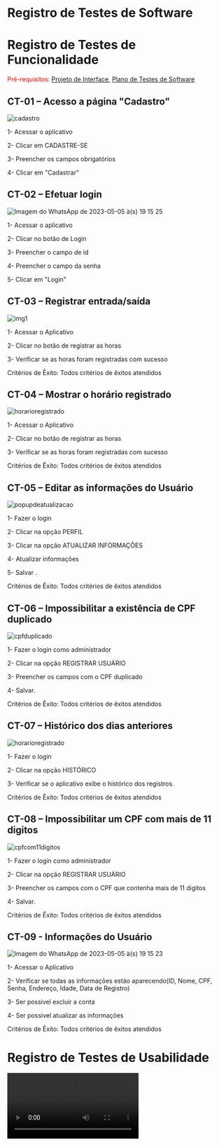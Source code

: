 # Registro de Testes de Software

# Registro de Testes de Funcionalidade

<span style="color:red">Pré-requisitos: <a href="3-Projeto de Interface.md"> Projeto de Interface</a></span>, <a href="8-Plano de Testes de Software.md"> Plano de Testes de Software</a>

## CT-01 – Acesso a página "Cadastro"


![cadastro](https://user-images.githubusercontent.com/85715072/236695568-356e20d4-f400-4034-bc0c-48fb83be5b7d.jpg)

1- Acessar o aplicativo

2- Clicar em CADASTRE-SE

3- Preencher os campos obrigatórios

4- Clicar em "Cadastrar"


## CT-02 – Efetuar login


![Imagem do WhatsApp de 2023-05-05 à(s) 19 15 25](https://user-images.githubusercontent.com/85715072/236695580-dc0acbc5-02c0-44f8-94ae-f0b7a0c3c3a2.jpg)

1- Acessar o aplicativo

2- Clicar no botão de Login

3- Preencher o campo de id

4- Preencher o campo da senha

5- Clicar em "Login"


## CT-03 – Registrar entrada/saída



![img1](https://github.com/ICEI-PUC-Minas-PMV-ADS/pmv-ads-2023-1-e3-proj-int-t2-grupo4/assets/103431710/01d7e306-e915-4471-b959-47cede34e482)

1- Acessar o Aplicativo

2- Clicar no botão de registrar as horas

3- Verificar se as horas foram registradas com sucesso

Critérios de Êxito: Todos critérios de êxitos atendidos


## CT-04 – Mostrar o horário registrado


![horarioregistrado](https://github.com/ICEI-PUC-Minas-PMV-ADS/pmv-ads-2023-1-e3-proj-int-t2-grupo4/assets/85715072/6740d569-5244-455a-8a17-98a57220d5c2)

1- Acessar o Aplicativo

2- Clicar no botão de registrar as horas

3- Verificar se as horas foram registradas com sucesso 

Critérios de Êxito: Todos critérios de êxitos atendidos


## CT-05 – Editar as informações do Usuário


![popupdeatualizacao](https://github.com/ICEI-PUC-Minas-PMV-ADS/pmv-ads-2023-1-e3-proj-int-t2-grupo4/assets/85715072/b09929f7-d976-40f9-8228-2ed340d7459c)

1- Fazer o login

2- Clicar na opção PERFIL

3- Clicar na opção ATUALIZAR INFORMAÇÕES

4- Atualizar informações

5- Salvar .

Critérios de Êxito: Todos critérios de êxitos atendidos


## CT-06 – Impossibilitar a existência de CPF duplicado


![cpfduplicado](https://github.com/ICEI-PUC-Minas-PMV-ADS/pmv-ads-2023-1-e3-proj-int-t2-grupo4/assets/85715072/b37bdbf0-66e5-48d1-a621-673056e8f562)

1- Fazer o login como administrador

2- Clicar na opção REGISTRAR USUÁRIO

3- Preencher os campos com o CPF duplicado

4- Salvar.

Critérios de Êxito: Todos critérios de êxitos atendidos


## CT-07 – Histórico dos dias anteriores


![horarioregistrado](https://github.com/ICEI-PUC-Minas-PMV-ADS/pmv-ads-2023-1-e3-proj-int-t2-grupo4/assets/85715072/b81e1695-76f7-4321-8e62-c60b5801d79f)

1- Fazer o login

2- Clicar na opção HISTÓRICO

3- Verificar se o aplicativo exibe o histórico dos registros.

Critérios de Êxito: Todos critérios de êxitos atendidos


## CT-08 – Impossibilitar um CPF com mais de 11 digitos


![cpfcom11digitos](https://github.com/ICEI-PUC-Minas-PMV-ADS/pmv-ads-2023-1-e3-proj-int-t2-grupo4/assets/85715072/c987402c-ada2-4595-a36d-26f10d22eea7)

1- Fazer o login como administrador

2- Clicar na opção REGISTRAR USUÁRIO

3- Preencher os campos com o CPF que contenha mais de 11 digitos

4- Salvar.

Critérios de Êxito: Todos critérios de êxitos atendidos


## CT-09 - Informações do Usuário 


![Imagem do WhatsApp de 2023-05-05 à(s) 19 15 23](https://user-images.githubusercontent.com/103431710/236580434-23b970f0-4916-4a34-a741-46db89c856c1.jpg)

1- Acessar o Aplicativo 

2- Verificar se todas as informações estão aparecendo(ID, Nome, CPF, Senha, Endereço, Idade, Data de Registro)

3- Ser possivel excluir a conta 

4- Ser possivel atualizar as informações 

Critérios de Êxito: Todos critérios de êxitos atendidos

# Registro de Testes de Usabilidade
![usabilidade](https://github.com/ICEI-PUC-Minas-PMV-ADS/pmv-ads-2023-1-e3-proj-int-t2-grupo4/edit/main/docs/img/testeUsabilidade.mp4)
